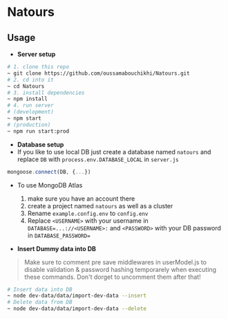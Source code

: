 # Natours

## Usage
- **Server setup**
```bash
# 1. clone this repo
~ git clone https://github.com/oussamabouchikhi/Natours.git
# 2. cd into it
~ cd Natours
# 3. install dependencies
~ npm install
# 4. run server
# (development)
~ npm start
# (production)
~ npm run start:prod

```
- **Database setup**
- If you like to use local DB just create a database named ```natours``` and replace ```DB``` with ```process.env.DATABASE_LOCAL``` in ```server.js```
```js
mongoose.connect(DB, {...})
```
- To use MongoDB Atlas
  1. make sure you have an account there
  2. create a project named ```natours``` as well as a cluster
  3. Rename ```example.config.env``` to ```config.env```
  4. Replace ```<USERNAME>``` with your username in ```DATABASE=...://<USERNAME>:``` and ```<PASSWORD>``` with your DB password in ```DATABASE_PASSWORD=```

- **Insert Dummy data into DB**
> Make sure to comment pre save middlewares in userModel.js to disable validation & password hashing temporarely when executing these commands. Don't dorget to uncomment them after that!

```bash
# Insert data into DB
~ node dev-data/data/import-dev-data --insert
# Delete data from DB
~ node dev-data/data/import-dev-data --delete
```
